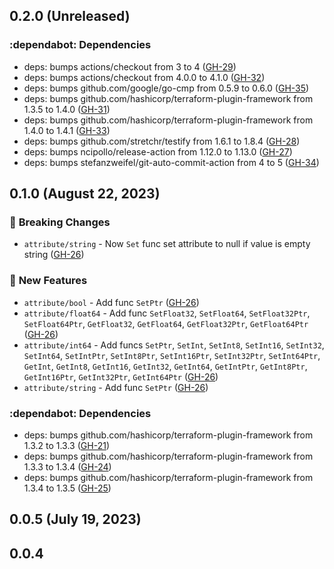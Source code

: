 ## 0.2.0 (Unreleased)

### :dependabot: **Dependencies**

* deps: bumps actions/checkout from 3 to 4 ([GH-29](https://github.com/orange-cloudavenue/terraform-provider-cloudavenue/issues/29))
* deps: bumps actions/checkout from 4.0.0 to 4.1.0 ([GH-32](https://github.com/orange-cloudavenue/terraform-provider-cloudavenue/issues/32))
* deps: bumps github.com/google/go-cmp from 0.5.9 to 0.6.0 ([GH-35](https://github.com/orange-cloudavenue/terraform-provider-cloudavenue/issues/35))
* deps: bumps github.com/hashicorp/terraform-plugin-framework from 1.3.5 to 1.4.0 ([GH-31](https://github.com/orange-cloudavenue/terraform-provider-cloudavenue/issues/31))
* deps: bumps github.com/hashicorp/terraform-plugin-framework from 1.4.0 to 1.4.1 ([GH-33](https://github.com/orange-cloudavenue/terraform-provider-cloudavenue/issues/33))
* deps: bumps github.com/stretchr/testify from 1.6.1 to 1.8.4 ([GH-28](https://github.com/orange-cloudavenue/terraform-provider-cloudavenue/issues/28))
* deps: bumps ncipollo/release-action from 1.12.0 to 1.13.0 ([GH-27](https://github.com/orange-cloudavenue/terraform-provider-cloudavenue/issues/27))
* deps: bumps stefanzweifel/git-auto-commit-action from 4 to 5 ([GH-34](https://github.com/orange-cloudavenue/terraform-provider-cloudavenue/issues/34))

## 0.1.0 (August 22, 2023)
### :rotating_light: **Breaking Changes**

* `attribute/string` - Now `Set` func set attribute to null if value is empty string ([GH-26](https://github.com/orange-cloudavenue/terraform-provider-cloudavenue/issues/26))

### :rocket: **New Features**

* `attribute/bool` - Add func `SetPtr` ([GH-26](https://github.com/orange-cloudavenue/terraform-provider-cloudavenue/issues/26))
* `attribute/float64` - Add func `SetFloat32`, `SetFloat64`, `SetFloat32Ptr`, `SetFloat64Ptr`, `GetFloat32`, `GetFloat64`, `GetFloat32Ptr`, `GetFloat64Ptr` ([GH-26](https://github.com/orange-cloudavenue/terraform-provider-cloudavenue/issues/26))
* `attribute/int64` - Add funcs `SetPtr`, `SetInt`, `SetInt8`, `SetInt16`, `SetInt32`, `SetInt64`, `SetIntPtr`, `SetInt8Ptr`, `SetInt16Ptr`, `SetInt32Ptr`, `SetInt64Ptr`, `GetInt`, `GetInt8`, `GetInt16`, `GetInt32`, `GetInt64`, `GetIntPtr`, `GetInt8Ptr`, `GetInt16Ptr`, `GetInt32Ptr`, `GetInt64Ptr` ([GH-26](https://github.com/orange-cloudavenue/terraform-provider-cloudavenue/issues/26))
* `attribute/string` - Add func `SetPtr` ([GH-26](https://github.com/orange-cloudavenue/terraform-provider-cloudavenue/issues/26))

### :dependabot: **Dependencies**

* deps: bumps github.com/hashicorp/terraform-plugin-framework from 1.3.2 to 1.3.3 ([GH-21](https://github.com/orange-cloudavenue/terraform-provider-cloudavenue/issues/21))
* deps: bumps github.com/hashicorp/terraform-plugin-framework from 1.3.3 to 1.3.4 ([GH-24](https://github.com/orange-cloudavenue/terraform-provider-cloudavenue/issues/24))
* deps: bumps github.com/hashicorp/terraform-plugin-framework from 1.3.4 to 1.3.5 ([GH-25](https://github.com/orange-cloudavenue/terraform-provider-cloudavenue/issues/25))

## 0.0.5 (July 19, 2023)

## 0.0.4
